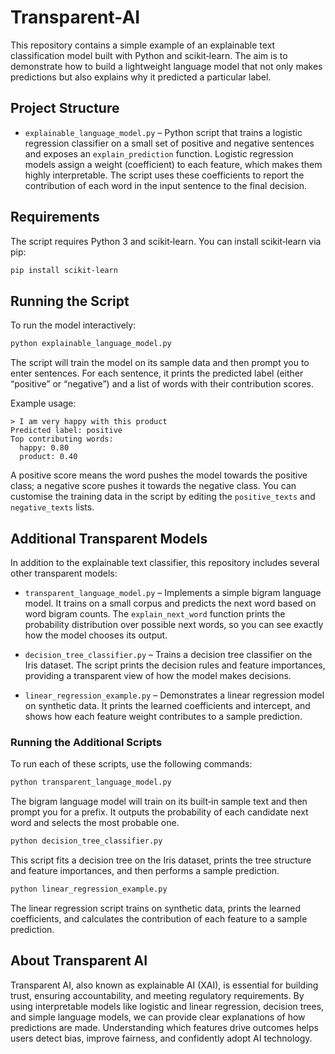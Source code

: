 # Transparent-AI

This repository contains a simple example of an explainable text classification model built with Python and scikit‑learn. The aim is to demonstrate how to build a lightweight language model that not only makes predictions but also explains why it predicted a particular label.

## Project Structure

- `explainable_language_model.py` – Python script that trains a logistic regression classifier on a small set of positive and negative sentences and exposes an `explain_prediction` function. Logistic regression models assign a weight (coefficient) to each feature, which makes them highly interpretable. The script uses these coefficients to report the contribution of each word in the input sentence to the final decision.

## Requirements

The script requires Python 3 and scikit‑learn. You can install scikit‑learn via pip:

```bash
pip install scikit-learn
```

## Running the Script

To run the model interactively:

```bash
python explainable_language_model.py
```

The script will train the model on its sample data and then prompt you to enter sentences. For each sentence, it prints the predicted label (either “positive” or “negative”) and a list of words with their contribution scores.

Example usage:

```
> I am very happy with this product
Predicted label: positive
Top contributing words:
  happy: 0.80
  product: 0.40
```

A positive score means the word pushes the model towards the positive class; a negative score pushes it towards the negative class. You can customise the training data in the script by editing the `positive_texts` and `negative_texts` lists.

## Additional Transparent Models

In addition to the explainable text classifier, this repository includes several other transparent models:

- `transparent_language_model.py` – Implements a simple bigram language model. It trains on a small corpus and predicts the next word based on word bigram counts. The `explain_next_word` function prints the probability distribution over possible next words, so you can see exactly how the model chooses its output.

- `decision_tree_classifier.py` – Trains a decision tree classifier on the Iris dataset. The script prints the decision rules and feature importances, providing a transparent view of how the model makes decisions.

- `linear_regression_example.py` – Demonstrates a linear regression model on synthetic data. It prints the learned coefficients and intercept, and shows how each feature weight contributes to a sample prediction.

### Running the Additional Scripts

To run each of these scripts, use the following commands:

```bash
python transparent_language_model.py
```

The bigram language model will train on its built‑in sample text and then prompt you for a prefix. It outputs the probability of each candidate next word and selects the most probable one.

```bash
python decision_tree_classifier.py
```

This script fits a decision tree on the Iris dataset, prints the tree structure and feature importances, and then performs a sample prediction.

```bash
python linear_regression_example.py
```

The linear regression script trains on synthetic data, prints the learned coefficients, and calculates the contribution of each feature to a sample prediction.

## About Transparent AI

Transparent AI, also known as explainable AI (XAI), is essential for building trust, ensuring accountability, and meeting regulatory requirements. By using interpretable models like logistic and linear regression, decision trees, and simple language models, we can provide clear explanations of how predictions are made. Understanding which features drive outcomes helps users detect bias, improve fairness, and confidently adopt AI technology.

